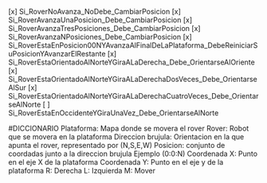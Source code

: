 [x] Si_RoverNoAvanza_NoDebe_CambiarPosicion
[x] Si_RoverAvanzaUnaPosicion_Debe_CambiarPosicion
[x] Si_RoverAvanzaTresPosiciones_Debe_CambiarPosicion
[x] Si_RoverAvanzaNPosiciones_Debe_CambiarPosicion
[x] Si_RoverEstaEnPosicion00NYAvanzaAlFinalDeLaPlataforma_DebeReiniciarSuPosicionYAvanzarElRestante
[x] Si_RoverEstaOrientadoAlNorteYGiraALaDerecha_Debe_OrientarseAlOriente
[x] Si_RoverEstaOrientadoAlNorteYGiraALaDerechaDosVeces_Debe_OrientarseAlSur
[x] Si_RoverEstaOrientadoAlNorteYGiraALaDerechaCuatroVeces_Debe_OrientarseAlNorte
[ ] Si_RoverEstaEnOccidenteYGiraUnaVez_Debe_OrientarseAlNorte

#DICCIONARIO
Plataforma: Mapa donde se movera el rover
Rover: Robot que se movera en la plataforma
Direccion brujula: Orientacion en la que apunta el rover, representado por (N,S,E,W)
Posicion: conjunto de coordadas junto a la direccion brujula Ejemplo (0:0:N)
Coordenada X: Punto en el eje X de la plataforma
Coordenada Y: Punto en el eje y de la plataforma
R: Derecha
L: Izquierda
M: Mover